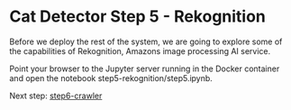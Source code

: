 # Cat Detector Step 5 - Rekognition
Before we deploy the rest of the system, we are going to explore some of the capabilities of Rekognition, Amazons image processing AI service.

Point your browser to the Jupyter server running in the Docker container and open the notebook step5-rekognition/step5.ipynb.

Next step: [step6-crawler](../step6-crawler)

